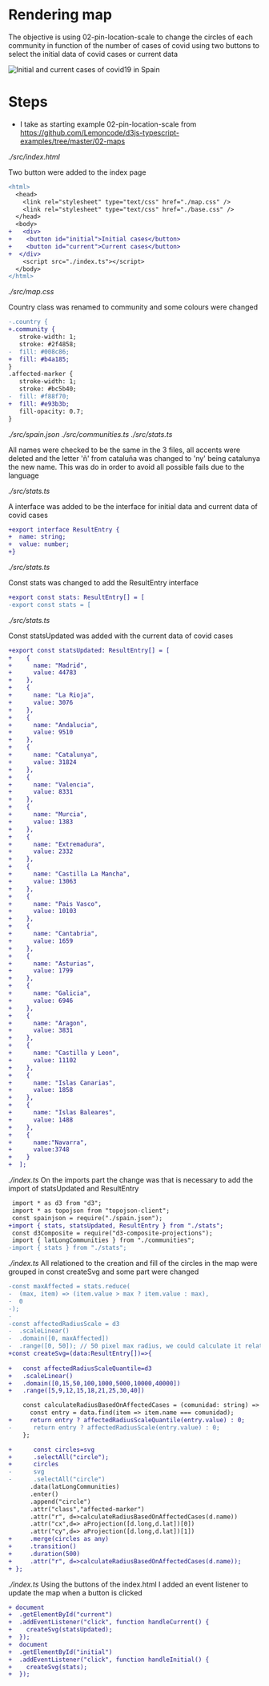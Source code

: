 # Rendering map
The objective is using 02-pin-location-scale to change the circles of each community in function of the number of cases of covid using two buttons to select the initial data of covid cases or current data

![Initial and current cases of covid19 in Spain](./content/Mandatory.gif)


# Steps

- I take as starting example 02-pin-location-scale from https://github.com/Lemoncode/d3js-typescript-examples/tree/master/02-maps 

_./src/index.html_

Two button were added to the index page

```diff
<html>
  <head>
    <link rel="stylesheet" type="text/css" href="./map.css" />
    <link rel="stylesheet" type="text/css" href="./base.css" />
  </head>
  <body>
+   <div>
+    <button id="initial">Initial cases</button>
+    <button id="current">Current cases</button>
+  </div>
    <script src="./index.ts"></script>
  </body>
</html>
```


_./src/map.css_

Country class was renamed to community and some colours were changed

```diff
-.country {
+.community {
   stroke-width: 1;
   stroke: #2f4858;
-  fill: #008c86;
+  fill: #b4a185;
}
.affected-marker {
   stroke-width: 1;
   stroke: #bc5b40;
-  fill: #f88f70;
+  fill: #e93b3b;
   fill-opacity: 0.7;
}
```
_./src/spain.json_
_./src/communities.ts_
_./src/stats.ts_

All names were checked to be the same in the 3 files, all accents were deleted and the letter 'ñ' from cataluña was changed to 'ny' being catalunya the new name. This was do in order to avoid all possible fails due to the language

_./src/stats.ts_

A interface was added to be the interface for initial data and current data of covid cases
```diff
+export interface ResultEntry {
+  name: string;
+  value: number;
+}
```
_./src/stats.ts_

Const stats was changed to add the ResultEntry interface
```diff
+export const stats: ResultEntry[] = [
-export const stats = [
```
_./src/stats.ts_

Const statsUpdated was added with the current data of covid cases
```diff
+export const statsUpdated: ResultEntry[] = [
+    {
+      name: "Madrid",
+      value: 44783
+    },
+    {
+      name: "La Rioja",
+      value: 3076
+    },
+    {
+      name: "Andalucia",
+      value: 9510
+    },
+    {
+      name: "Catalunya",
+      value: 31824
+    },
+    {
+      name: "Valencia",
+      value: 8331
+    },
+    {
+      name: "Murcia",
+      value: 1383
+    },
+    {
+      name: "Extremadura",
+      value: 2332
+    },
+    {
+      name: "Castilla La Mancha",
+      value: 13063
+    },
+    {
+      name: "Pais Vasco",
+      value: 10103
+    },
+    {
+      name: "Cantabria",
+      value: 1659
+    },
+    {
+      name: "Asturias",
+      value: 1799
+    },
+    {
+      name: "Galicia",
+      value: 6946
+    },
+    {
+      name: "Aragon",
+      value: 3831
+    },
+    {
+      name: "Castilla y Leon",
+      value: 11102
+    },
+    {
+      name: "Islas Canarias",
+      value: 1858
+    },
+    {
+      name: "Islas Baleares",
+      value: 1488
+    },
+    {
+      name:"Navarra",
+      value:3748
+    }
+  ];
```

_./index.ts_
On the imports part the change was that is necessary to add the import of statsUpdated and ResultEntry
```diff
 import * as d3 from "d3";
 import * as topojson from "topojson-client";
 const spainjson = require("./spain.json");
+import { stats, statsUpdated, ResultEntry } from "./stats";
 const d3Composite = require("d3-composite-projections");
 import { latLongCommunities } from "./communities";
-import { stats } from "./stats";
```

_./index.ts_
All relationed to the creation and fill of the circles in the map were grouped in const createSvg and some part were changed
```diff
-const maxAffected = stats.reduce(
-  (max, item) => (item.value > max ? item.value : max),
-  0
-);
-
-const affectedRadiusScale = d3
-  .scaleLinear()
-  .domain([0, maxAffected])
-  .range([0, 50]); // 50 pixel max radius, we could calculate it relative to width and height
+const createSvg=(data:ResultEntry[])=>{
   
+   const affectedRadiusScaleQuantile=d3
+   .scaleLinear()
+   .domain([0,15,50,100,1000,5000,10000,40000])
+   .range([5,9,12,15,18,21,25,30,40])

    const calculateRadiusBasedOnAffectedCases = (comunidad: string) => {
      const entry = data.find(item => item.name === comunidad);
+     return entry ? affectedRadiusScaleQuantile(entry.value) : 0;    
-      return entry ? affectedRadiusScale(entry.value) : 0;
    };

+      const circles=svg
+      .selectAll("circle");
+      circles
-      svg
-      .selectAll("circle")
      .data(latLongCommunities)
      .enter()
      .append("circle")
      .attr("class","affected-marker")
      .attr("r", d=>calculateRadiusBasedOnAffectedCases(d.name))
      .attr("cx",d=> aProjection([d.long,d.lat])[0])
      .attr("cy",d=> aProjection([d.long,d.lat])[1])
+     .merge(circles as any)
+     .transition()
+     .duration(500)
+     .attr("r", d=>calculateRadiusBasedOnAffectedCases(d.name));
+ };
```
_./index.ts_
Using the buttons of the index.html I added an event listener to update the map when a button is clicked
```diff
+ document
+  .getElementById("current")
+  .addEventListener("click", function handleCurrent() {
+    createSvg(statsUpdated);
+  });
+  document
+  .getElementById("initial")
+  .addEventListener("click", function handleInitial() {
+    createSvg(stats);
+  });
```


